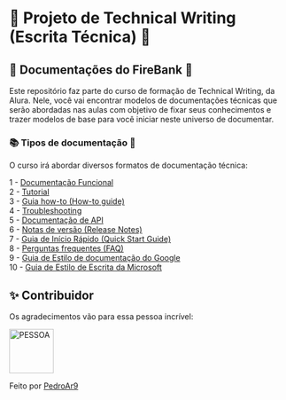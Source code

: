 # :memo: Projeto de Technical Writing (Escrita Técnica) :pencil:

## :notebook_with_decorative_cover: Documentações do FireBank :bank:

Este repositório faz parte do curso de formação de Technical Writing, da Alura. 
Nele, você vai encontrar modelos de documentações técnicas que serão abordadas nas aulas com objetivo de fixar seus conhecimentos e trazer modelos de base para você iniciar neste universo de documentar.

### :books: Tipos de documentação :book:
O curso irá abordar diversos formatos de documentação técnica:

1 - [Documentação Funcional](https://github.com/pedroar9/technical-writing/blob/master/documentacao-funcional.md)  
2 - [Tutorial](https://github.com/pedroar9/technical-writing/blob/master/tutorial.md)  
3 - [Guia how-to (How-to guide)](https://github.com/pedroar9/technical-writing/blob/master/guia-how-to.md)  
4 - [Troubleshooting](https://github.com/pedroar9/technical-writing/blob/master/troubleshooting.md)  
5 - [Documentação de API](https://github.com/pedroar9/technical-writing/blob/master/documentacao-api.md)  
6 - [Notas de versão (Release Notes)](https://github.com/pedroar9/technical-writing/blob/master/release-notes.md)  
7 - [Guia de Início Rápido (Quick Start Guide)](https://github.com/pedroar9/technical-writing/blob/master/guia-inicio-rapido.md)  
8 - [Perguntas frequentes (FAQ)](https://github.com/pedroar9/technical-writing/blob/master/perguntas-frequentes-faq.md)  
9 - [Guia de Estilo de documentação do Google](https://developers.google.com/style?hl=pt-br)  
10 - [Guia de Estilo de Escrita da Microsoft](https://learn.microsoft.com/pt-br/style-guide/welcome/) 

## ✨ Contribuidor 

Os agradecimentos vão para essa pessoa incrível:

<a href="https://github.com/pedroar9">
<img src="https://media.licdn.com/dms/image/C4E03AQGT0K0dZtdTHQ/profile-displayphoto-shrink_800_800/0/1563639326413?e=1726704000&v=beta&t=VYcO3MAqWUrouFTSjp_UmPaU4EVtt65txDJzJQJ0zrY" width="80" alt="PESSOA" /></a>  

Feito por [PedroAr9](https://www.linkedin.com/in/pedrocarlos-assis)